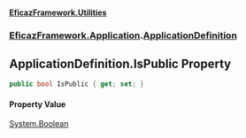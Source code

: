 #### [EficazFramework.Utilities](EficazFrameworkUtilities.md 'EficazFramework Utilities')
### [EficazFramework.Application](EficazFrameworkUtilities.md#EficazFramework.Application 'EficazFramework.Application').[ApplicationDefinition](EficazFramework.Application/ApplicationDefinition.md 'EficazFramework.Application.ApplicationDefinition')

## ApplicationDefinition.IsPublic Property

```csharp
public bool IsPublic { get; set; }
```

#### Property Value
[System.Boolean](https://docs.microsoft.com/en-us/dotnet/api/System.Boolean 'System.Boolean')